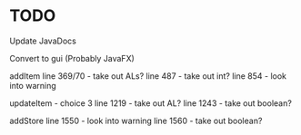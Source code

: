 # TODO

Update JavaDocs

Convert to gui (Probably JavaFX)





addItem
	line 369/70  -  take out ALs?
	line 487  -  take out int?
	line 854  -  look into warning


updateItem - choice 3
	line 1219  -  take out AL?
	line 1243  -  take out boolean?


addStore
	line 1550  -  look into warning
	line 1560  -  take out boolean?
